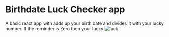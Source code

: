 # Birthdate Luck Checker app
 
 A basic react app with adds up your birth date and divides it with your lucky number. If the reminder is Zero then your lucky
![luck](https://user-images.githubusercontent.com/17761542/131874810-f7cbc800-300d-4311-9d6b-3e1b634b0963.png)
